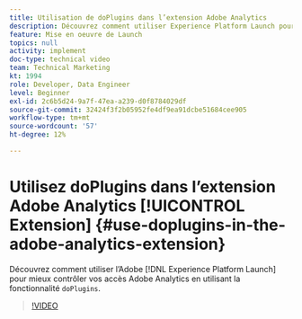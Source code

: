 ```yaml
---
title: Utilisation de doPlugins dans l’extension Adobe Analytics
description: Découvrez comment utiliser Experience Platform Launch pour mieux contrôler vos accès Adobe Analytics en utilisant la fonctionnalité doPlugins.
feature: Mise en oeuvre de Launch
topics: null
activity: implement
doc-type: technical video
team: Technical Marketing
kt: 1994
role: Developer, Data Engineer
level: Beginner
exl-id: 2c6b5d24-9a7f-47ea-a239-d0f8784029df
source-git-commit: 32424f3f2b05952fe4df9ea91dcbe51684cee905
workflow-type: tm+mt
source-wordcount: '57'
ht-degree: 12%

---
```


# Utilisez doPlugins dans l’extension Adobe Analytics [!UICONTROL Extension] {#use-doplugins-in-the-adobe-analytics-extension}

Découvrez comment utiliser l’Adobe [!DNL Experience Platform Launch] pour mieux contrôler vos accès Adobe Analytics en utilisant la fonctionnalité `doPlugins`.

>[!VIDEO](https://video.tv.adobe.com/v/25171?quality=12)
